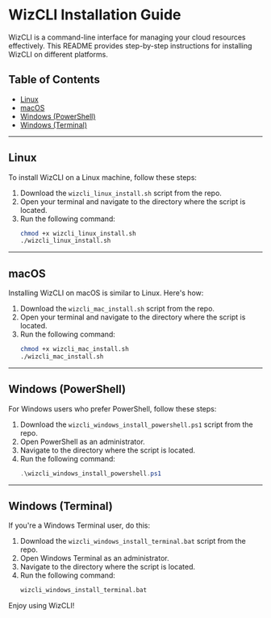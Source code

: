 # WizCLI Installation Guide

WizCLI is a command-line interface for managing your cloud resources effectively. This README provides step-by-step instructions for installing WizCLI on different platforms.

## Table of Contents
- [Linux](#linux)
- [macOS](#macos)
- [Windows (PowerShell)](#windows-powershell)
- [Windows (Terminal)](#windows-terminal)

---

## Linux

To install WizCLI on a Linux machine, follow these steps:

1. Download the `wizcli_linux_install.sh` script from the repo.
2. Open your terminal and navigate to the directory where the script is located.
3. Run the following command:
   ```bash
   chmod +x wizcli_linux_install.sh
   ./wizcli_linux_install.sh
   ```

---

## macOS

Installing WizCLI on macOS is similar to Linux. Here's how:

1. Download the `wizcli_mac_install.sh` script from the repo.
2. Open your terminal and navigate to the directory where the script is located.
3. Run the following command:
   ```bash
   chmod +x wizcli_mac_install.sh
   ./wizcli_mac_install.sh
   ```

---

## Windows (PowerShell)

For Windows users who prefer PowerShell, follow these steps:

1. Download the `wizcli_windows_install_powershell.ps1` script from the repo.
2. Open PowerShell as an administrator.
3. Navigate to the directory where the script is located.
4. Run the following command:
   ```powershell
   .\wizcli_windows_install_powershell.ps1
   ```

---

## Windows (Terminal)

If you're a Windows Terminal user, do this:

1. Download the `wizcli_windows_install_terminal.bat` script from the repo.
2. Open Windows Terminal as an administrator.
3. Navigate to the directory where the script is located.
4. Run the following command:
   ```cmd
   wizcli_windows_install_terminal.bat
   ```

Enjoy using WizCLI!
